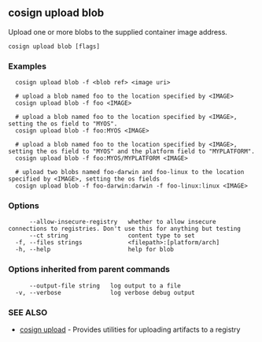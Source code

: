 ## cosign upload blob

Upload one or more blobs to the supplied container image address.

```
cosign upload blob [flags]
```

### Examples

```
  cosign upload blob -f <blob ref> <image uri>

  # upload a blob named foo to the location specified by <IMAGE>
  cosign upload blob -f foo <IMAGE>

  # upload a blob named foo to the location specified by <IMAGE>, setting the os field to "MYOS".
  cosign upload blob -f foo:MYOS <IMAGE>

  # upload a blob named foo to the location specified by <IMAGE>, setting the os field to "MYOS" and the platform field to "MYPLATFORM".
  cosign upload blob -f foo:MYOS/MYPLATFORM <IMAGE>

  # upload two blobs named foo-darwin and foo-linux to the location specified by <IMAGE>, setting the os fields
  cosign upload blob -f foo-darwin:darwin -f foo-linux:linux <IMAGE>
```

### Options

```
      --allow-insecure-registry   whether to allow insecure connections to registries. Don't use this for anything but testing
      --ct string                 content type to set
  -f, --files strings             <filepath>:[platform/arch]
  -h, --help                      help for blob
```

### Options inherited from parent commands

```
      --output-file string   log output to a file
  -v, --verbose              log verbose debug output
```

### SEE ALSO

* [cosign upload](cosign_upload.md)	 - Provides utilities for uploading artifacts to a registry


